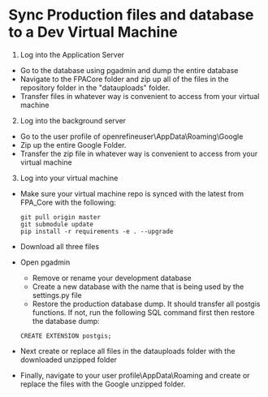 Sync Production files and database to a Dev Virtual Machine
====================

1.  Log into the Application Server
  - Go to the database using pgadmin and dump the entire database
  - Navigate to the FPACore folder and zip up all of the files in the repository folder in the "datauploads" folder.
  - Transfer files in whatever way is convenient to access from your virtual machine
2. Log into the background server
  - Go to the user profile of openrefineuser\AppData\Roaming\Google
  - Zip up the entire Google Folder.
  - Transfer the zip file in whatever way is convenient to access from your virtual machine
3. Log into your virtual machine
  - Make sure your virtual machine repo is synced with the latest from FPA_Core with the following:
    ```
    git pull origin master
    git submodule update
    pip install -r requirements -e . --upgrade
    ```
  - Download all three files
  - Open pgadmin
    - Remove or rename your development database
    - Create a new database with the name that is being used by the settings.py file
    - Restore the production database dump.  It should transfer all postgis functions.  If not, run the following SQL command first then restore the database dump:
    
    ```
    CREATE EXTENSION postgis;
    ```
  - Next create or replace all files in the datauploads folder with the downloaded unzipped folder
  - Finally, navigate to your user profile\AppData\Roaming and create or replace the files with the Google unzipped folder.

    
    
    

